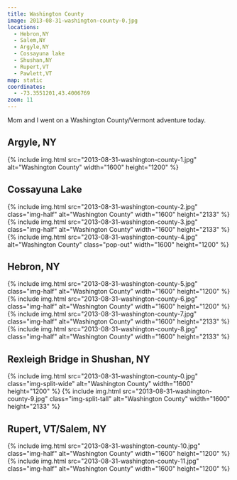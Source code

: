 ```yaml
---
title: Washington County
image: 2013-08-31-washington-county-0.jpg
locations:
  - Hebron,NY
  - Salem,NY
  - Argyle,NY
  - Cossayuna lake
  - Shushan,NY
  - Rupert,VT
  - Pawlett,VT
map: static
coordinates:
  - -73.3551201,43.4006769
zoom: 11
---
```


Mom and I went on a Washington County/Vermont adventure today.

## Argyle, NY

<div class="photos">

{% include img.html src="2013-08-31-washington-county-1.jpg"  alt="Washington County" width="1600" height="1200" %}

</div>

## Cossayuna Lake

<div class="photos">

{% include img.html src="2013-08-31-washington-county-2.jpg" class="img-half" alt="Washington County" width="1600" height="2133" %}
{% include img.html src="2013-08-31-washington-county-3.jpg" class="img-half" alt="Washington County" width="1600" height="2133" %}
{% include img.html src="2013-08-31-washington-county-4.jpg" alt="Washington County" class="pop-out" width="1600" height="1200" %}

</div>

## Hebron, NY

<div class="photos">

{% include img.html src="2013-08-31-washington-county-5.jpg" class="img-half" alt="Washington County" width="1600" height="1200" %}
{% include img.html src="2013-08-31-washington-county-6.jpg" class="img-half" alt="Washington County" width="1600" height="1200" %}
{% include img.html src="2013-08-31-washington-county-7.jpg" class="img-half" alt="Washington County" width="1600" height="2133" %}
{% include img.html src="2013-08-31-washington-county-8.jpg" class="img-half" alt="Washington County" width="1600" height="2133" %}

</div>

## Rexleigh Bridge in Shushan, NY

<div class="photos">

{% include img.html src="2013-08-31-washington-county-0.jpg"  class="img-split-wide" alt="Washington County" width="1600" height="1200" %}
{% include img.html src="2013-08-31-washington-county-9.jpg"  class="img-split-tall" alt="Washington County" width="1600" height="2133" %}

</div>

## Rupert, VT/Salem, NY

<div class="photos">

{% include img.html src="2013-08-31-washington-county-10.jpg" class="img-half" alt="Washington County" width="1600" height="1200" %}
{% include img.html src="2013-08-31-washington-county-11.jpg" class="img-half" alt="Washington County" width="1600" height="1200" %}

</div>
